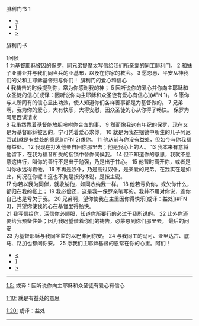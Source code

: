﻿





 腓利门书 1




* [<](bible/TIT03.md)
* [1](bible/PHM.md)
* [>](bible/HEB01.md)



腓利门书 
 
1问候  
1 为基督耶稣被囚的保罗，同兄弟提摩太写信给我们所亲爱的同工腓利门， 
2 和妹子亚腓亚并与我们同当兵的亚基布，以及在你家的教会。 
3 愿恩惠、平安从神我们的父和主耶稣基督归与你们！ 腓利门的爱心和信心  
4 我祷告的时候提到你，常为你感谢我的神； 
5 因听说你的爱心并你向主耶稣和众圣徒的信心[或译：因听说你向主耶稣和众圣徒有爱心有信心](#FN
1)。 
6 愿你与人所同有的信心显出功效，使人知道你们各样善事都是为基督做的。 
7 兄弟啊，我为你的爱心，大有快乐，大得安慰，因众圣徒的心从你得了畅快。 保罗为阿尼西谋请求  
8 我虽然靠着基督能放胆吩咐你合宜的事， 
9 然而像我这有年纪的保罗，现在又是为基督耶稣被囚的，宁可凭着爱心求你， 
10 就是为我在捆锁中所生的儿子阿尼西谋[就是有益处的意思](#FN
2)求你。 
11 他从前与你没有益处，但如今与你我都有益处。 
12 我现在打发他亲自回你那里去；他是我心上的人。 
13 我本来有意将他留下，在我为福音所受的捆锁中替你伺候我。 
14 但不知道你的意思，我就不愿意这样行，叫你的善行不是出于勉强，乃是出于甘心。 
15 他暂时离开你，或者是叫你永远得着他， 
16 不再是奴仆，乃是高过奴仆，是亲爱的兄弟。在我实在是如此，何况在你呢！这也不拘是按肉体说，是按主说。  
17 你若以我为同伴，就收纳他，如同收纳我一样。 
18 他若亏负你，或欠你什么，都归在我的帐上； 
19 我必偿还，这是我—保罗亲笔写的。我并不用对你说，连你自己也是亏欠于我。 
20 兄弟啊，望你使我在主里因你得快乐[或译：益处](#FN
3)，并望你使我的心在基督里得畅快。  
21 我写信给你，深信你必顺服，知道你所要行的必过于我所说的。 
22 此外你还要给我预备住处；因为我盼望借着你们的祷告，必蒙恩到你们那里去。 最后的问安  
23 为基督耶稣与我同坐监的以巴弗问你安。 
24 与我同工的马可、亚里达古、底马、路加也都问你安。 
25 愿我们主耶稣基督的恩常在你的心里。阿们！ 
* [<](bible/TIT03.md)
* [1](bible/PHM.md)
* [>](bible/HEB01.md)





---


[1:5:](#V5)
或译：因听说你向主耶稣和众圣徒有爱心有信心


[1:10:](#V10)
就是有益处的意思


[1:20:](#V20)
或译：益处




---









